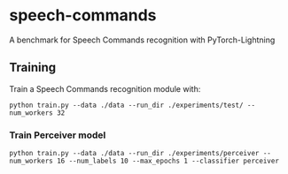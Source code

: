 # speech-commands
A benchmark for Speech Commands recognition with PyTorch-Lightning

## Training
Train a Speech Commands recognition module with:
```
python train.py --data ./data --run_dir ./experiments/test/ --num_workers 32
```

### Train Perceiver model
```
python train.py --data ./data --run_dir ./experiments/perceiver --num_workers 16 --num_labels 10 --max_epochs 1 --classifier perceiver
```
